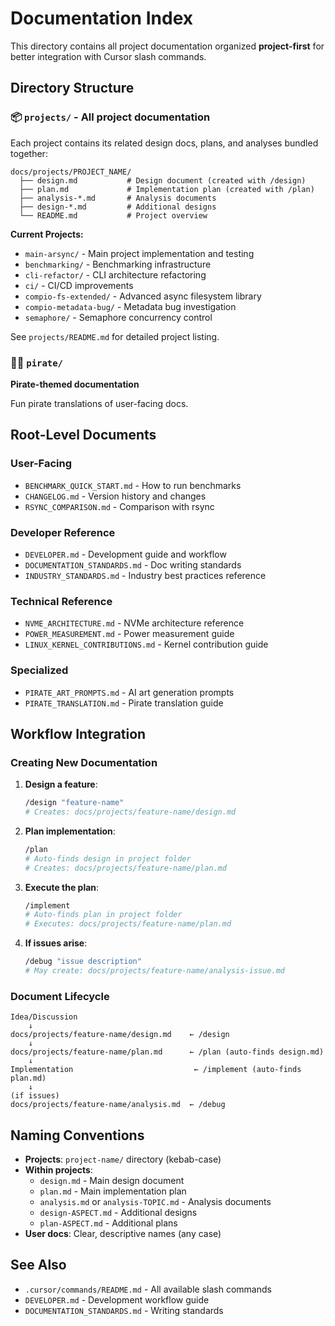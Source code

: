 # Documentation Index

This directory contains all project documentation organized **project-first** for better integration with Cursor slash commands.

## Directory Structure

### 📦 `projects/` - **All project documentation**

Each project contains its related design docs, plans, and analyses bundled together:

```
docs/projects/PROJECT_NAME/
  ├── design.md           # Design document (created with /design)
  ├── plan.md             # Implementation plan (created with /plan)
  ├── analysis-*.md       # Analysis documents
  ├── design-*.md         # Additional designs
  └── README.md           # Project overview
```

**Current Projects:**
- `main-arsync/` - Main project implementation and testing
- `benchmarking/` - Benchmarking infrastructure
- `cli-refactor/` - CLI architecture refactoring
- `ci/` - CI/CD improvements
- `compio-fs-extended/` - Advanced async filesystem library
- `compio-metadata-bug/` - Metadata bug investigation
- `semaphore/` - Semaphore concurrency control

See `projects/README.md` for detailed project listing.

### 🏴‍☠️ `pirate/`
**Pirate-themed documentation**

Fun pirate translations of user-facing docs.

## Root-Level Documents

### User-Facing
- `BENCHMARK_QUICK_START.md` - How to run benchmarks
- `CHANGELOG.md` - Version history and changes
- `RSYNC_COMPARISON.md` - Comparison with rsync

### Developer Reference
- `DEVELOPER.md` - Development guide and workflow
- `DOCUMENTATION_STANDARDS.md` - Doc writing standards
- `INDUSTRY_STANDARDS.md` - Industry best practices reference

### Technical Reference
- `NVME_ARCHITECTURE.md` - NVMe architecture reference
- `POWER_MEASUREMENT.md` - Power measurement guide
- `LINUX_KERNEL_CONTRIBUTIONS.md` - Kernel contribution guide

### Specialized
- `PIRATE_ART_PROMPTS.md` - AI art generation prompts
- `PIRATE_TRANSLATION.md` - Pirate translation guide

## Workflow Integration

### Creating New Documentation

1. **Design a feature**:
   ```bash
   /design "feature-name"
   # Creates: docs/projects/feature-name/design.md
   ```

2. **Plan implementation**:
   ```bash
   /plan
   # Auto-finds design in project folder
   # Creates: docs/projects/feature-name/plan.md
   ```

3. **Execute the plan**:
   ```bash
   /implement
   # Auto-finds plan in project folder
   # Executes: docs/projects/feature-name/plan.md
   ```

4. **If issues arise**:
   ```bash
   /debug "issue description"
   # May create: docs/projects/feature-name/analysis-issue.md
   ```

### Document Lifecycle

```
Idea/Discussion
    ↓
docs/projects/feature-name/design.md    ← /design
    ↓
docs/projects/feature-name/plan.md      ← /plan (auto-finds design.md)
    ↓
Implementation                           ← /implement (auto-finds plan.md)
    ↓
(if issues)
docs/projects/feature-name/analysis.md  ← /debug
```

## Naming Conventions

- **Projects**: `project-name/` directory (kebab-case)
- **Within projects**:
  - `design.md` - Main design document
  - `plan.md` - Main implementation plan
  - `analysis.md` or `analysis-TOPIC.md` - Analysis documents
  - `design-ASPECT.md` - Additional designs
  - `plan-ASPECT.md` - Additional plans
- **User docs**: Clear, descriptive names (any case)

## See Also

- `.cursor/commands/README.md` - All available slash commands
- `DEVELOPER.md` - Development workflow guide
- `DOCUMENTATION_STANDARDS.md` - Writing standards

